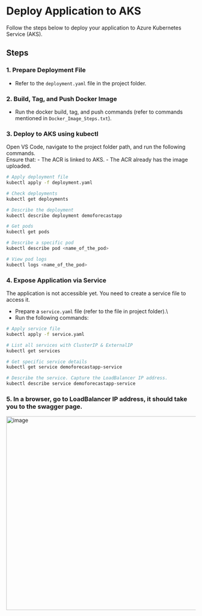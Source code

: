 # Deploy Application to AKS

Follow the steps below to deploy your application to Azure Kubernetes
Service (AKS).

## Steps

### 1. Prepare Deployment File

-   Refer to the `deployment.yaml` file in the project folder.

### 2. Build, Tag, and Push Docker Image

-   Run the docker build, tag, and push commands (refer to commands
    mentioned in `Docker_Image_Steps.txt`).

### 3. Deploy to AKS using kubectl

Open VS Code, navigate to the project folder path, and run the following
commands.\
Ensure that: - The ACR is linked to AKS. - The ACR already has the image
uploaded.

``` bash
# Apply deployment file
kubectl apply -f deployment.yaml

# Check deployments
kubectl get deployments

# Describe the deployment
kubectl describe deployment demoforecastapp

# Get pods
kubectl get pods

# Describe a specific pod
kubectl describe pod <name_of_the_pod>

# View pod logs
kubectl logs <name_of_the_pod>
```

### 4. Expose Application via Service

The application is not accessible yet. You need to create a service file
to access it.

-   Prepare a `service.yaml` file (refer to the file in project
    folder).\
-   Run the following commands:

``` bash
# Apply service file
kubectl apply -f service.yaml

# List all services with ClusterIP & ExternalIP
kubectl get services

# Get specific service details
kubectl get service demoforecastapp-service

# Describe the service. Capture the LoadBalancer IP address.
kubectl describe service demoforecastapp-service
```

### 5. In a browser, go to LoadBalancer IP address, it should take you to the swagger page. 

<img width="723" height="516" alt="image" src="https://github.com/user-attachments/assets/ac5ff1ff-092a-4ec5-b7d1-56b69d147e47" />
